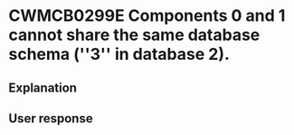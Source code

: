 # CWMCB0299E Components 0 and 1 cannot share the same database schema (''3'' in database 2).

## Explanation

## User response